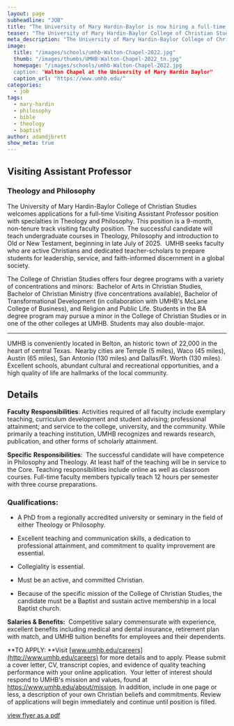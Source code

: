 ```yaml
---
layout: page
subheadline: "JOB"
title: "The University of Mary Hardin-Baylor is now hiring a full-time Visiting Assistant Professor position with specialties in Theology and Philosophy"
teaser: "The University of Mary Hardin-Baylor College of Christian Studies welcomes applications for a full-time Visiting Assistant Professor position with specialties in Theology and Philosophy. This position is a 9-month, non-tenure track visiting faculty position. The successful candidate will teach undergraduate courses in Theology, Philosophy and introduction to Old or New Testament, beginning in late July of 2025.  "
meta_description: "The University of Mary Hardin-Baylor College of Christian Studies welcomes applications for a full-time Visiting Assistant Professor position with specialties in Theology and Philosophy. This position is a 9-month, non-tenure track visiting faculty position. The successful candidate will teach undergraduate courses in Theology, Philosophy and introduction to Old or New Testament, beginning in late July of 2025.  "
image:
  title: "/images/schools/umhb-Walton-Chapel-2022.jpg"
  thumb: "/images/thumbs/UMHB-Walton-Chapel-2022_tn.jpg"
  homepage: "/images/schools/umhb-Walton-Chapel-2022.jpg
  caption: "Walton Chapel at the University of Mary Hardin Baylor"
  caption_url: "https://www.umhb.edu/"
categories:
  - job
tags:
  - mary-hardin
  - philosophy
  - bible
  - theology
  - baptist
author: adamdjbrett
show_meta: true
---
```

## **Visiting Assistant Professor**
### **Theology and Philosophy**

The University of Mary Hardin-Baylor College of Christian Studies welcomes applications for a full-time Visiting Assistant Professor position with specialties in Theology and Philosophy. This position is a 9-month, non-tenure track visiting faculty position. The successful candidate will teach undergraduate courses in Theology, Philosophy and introduction to Old or New Testament, beginning in late July of 2025.  UMHB seeks faculty who are active Christians and dedicated teacher-scholars to prepare students for leadership, service, and faith-informed discernment in a global society. 

The College of Christian Studies offers four degree programs with a variety of concentrations and minors:  Bachelor of Arts in Christian Studies, Bachelor of Christian Ministry (five concentrations available), Bachelor of Transformational Development (in collaboration with UMHB's McLane College of Business), and Religion and Public Life. Students in the BA degree program may pursue a minor in the College of Christian Studies or in one of the other colleges at UMHB. Students may also double-major.

* * * 

UMHB is conveniently located in Belton, an historic town of 22,000 in the heart of central Texas.  Nearby cities are Temple (5 miles), Waco (45 miles), Austin (65 miles), San Antonio (130 miles) and Dallas/Ft. Worth (130 miles).  Excellent schools, abundant cultural and recreational opportunities, and a high quality of life are hallmarks of the local community.

## Details
**Faculty** **Responsibilities**: Activities required of all faculty include exemplary teaching, curriculum development and student advising; professional attainment; and service to the college, university, and the community. While primarily a teaching institution, UMHB recognizes and rewards research, publication, and other forms of scholarly attainment.

**Specific** **Responsibilities**:  The successful candidate will have competence in Philosophy and Theology. At least half of the teaching will be in service to the Core. Teaching responsibilities include online as well as classroom courses. Full-time faculty members typically teach 12 hours per semester with three course preparations.

### **Qualifications**: 

- A PhD from a regionally accredited university or seminary in the field of either Theology or Philosophy.

- Excellent teaching and communication skills, a dedication to professional attainment, and commitment to quality improvement are essential.

- Collegiality is essential.

-   Must be an active, and committed Christian.

- Because of the specific mission of the College of Christian Studies, the candidate must be a Baptist and sustain active membership in a local Baptist church.   

**Salaries & Benefits:**  Competitive salary commensurate with experience, excellent benefits including medical and dental insurance, retirement plan with match, and UMHB tuition benefits for employees and their dependents.

**TO APPLY: **Visit [www.umhb.edu/careers](http://www.umhb.edu/careers) for more details and to apply. Please submit a cover letter, CV, transcript copies, and evidence of quality teaching performance with your online application.  Your letter of interest should respond to UMHB's mission and values, found at <https://www.umhb.edu/about/mission>. In addition, include in one page or less, a description of your own Christian beliefs and commitments. Review of applications will begin immediately and continue until position is filled.

[view flyer as a pdf](/pdfs/umhb-vap-theo-philosophy.pdf)